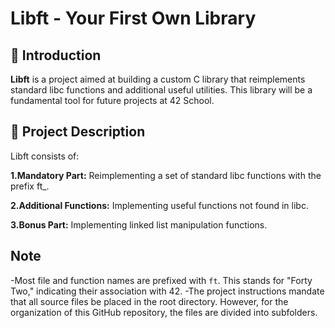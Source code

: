 # **Libft** - Your First Own Library

## 📌 Introduction

**Libft** is a project aimed at building a custom C library that reimplements standard libc functions and additional useful utilities. This library will be a fundamental tool for future projects at 42 School.

## 📜 Project Description

Libft consists of:

**1.Mandatory Part:** Reimplementing a set of standard libc functions with the prefix ft_.

**2.Additional Functions:** Implementing useful functions not found in libc.

**3.Bonus Part:** Implementing linked list manipulation functions.

## Note
-Most file and function names are prefixed with `ft`. This stands for "Forty Two," indicating their association with 42.
-The project instructions mandate that all source files be placed in the root directory. However, for the organization of this GitHub repository, the files are divided into subfolders.
